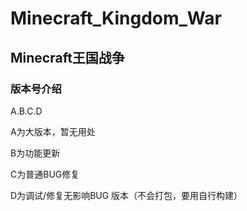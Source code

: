 # Minecraft_Kingdom_War
## Minecraft王国战争

### 版本号介绍
A.B.C.D

A为大版本，暂无用处

B为功能更新

C为普通BUG修复

D为调试/修复无影响BUG 版本（不会打包，要用自行构建）
